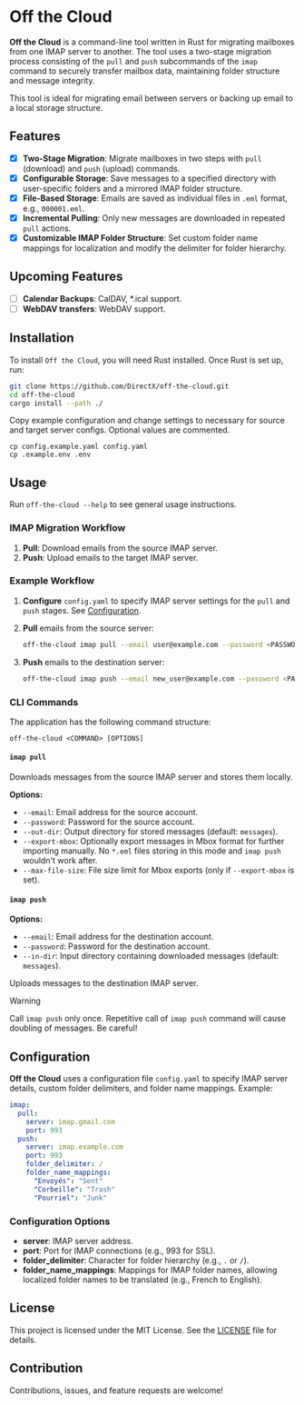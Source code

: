 # Off the Cloud

**Off the Cloud** is a command-line tool written in Rust for migrating mailboxes from one IMAP server to another. The tool uses a two-stage migration process consisting of the `pull` and `push` subcommands of the `imap` command to securely transfer mailbox data, maintaining folder structure and message integrity. 

This tool is ideal for migrating email between servers or backing up email to a local storage structure.

## Features

- [x] **Two-Stage Migration**: Migrate mailboxes in two steps with `pull` (download) and `push` (upload) commands.
- [x] **Configurable Storage**: Save messages to a specified directory with user-specific folders and a mirrored IMAP folder structure.
- [x] **File-Based Storage**: Emails are saved as individual files in `.eml` format, e.g., `000001.eml`.
- [x] **Incremental Pulling**: Only new messages are downloaded in repeated `pull` actions.
- [x] **Customizable IMAP Folder Structure**: Set custom folder name mappings for localization and modify the delimiter for folder hierarchy.

## Upcoming Features
- [ ] **Calendar Backups**: CalDAV, *.ical support.
- [ ] **WebDAV transfers**: WebDAV support.

## Installation

To install `Off the Cloud`, you will need Rust installed. Once Rust is set up, run:

```bash
git clone https://github.com/DirectX/off-the-cloud.git
cd off-the-cloud
cargo install --path ./
```

Copy example configuration and change settings to necessary for source and target server configs. Optional values are commented.

```
cp config.example.yaml config.yaml
cp .example.env .env
```

## Usage

Run `off-the-cloud --help` to see general usage instructions.

### IMAP Migration Workflow

1. **Pull**: Download emails from the source IMAP server.
2. **Push**: Upload emails to the target IMAP server.

### Example Workflow

1. **Configure** `config.yaml` to specify IMAP server settings for the `pull` and `push` stages. See [Configuration](#configuration).
2. **Pull** emails from the source server:

   ```bash
   off-the-cloud imap pull --email user@example.com --password <PASSWORD> --out-dir messages
   ```

3. **Push** emails to the destination server:

   ```bash
   off-the-cloud imap push --email new_user@example.com --password <PASSWORD> --in-dir messages
   ```

### CLI Commands

The application has the following command structure:

```text
off-the-cloud <COMMAND> [OPTIONS]
```

#### `imap pull`

Downloads messages from the source IMAP server and stores them locally.

**Options:**
- `--email`: Email address for the source account.
- `--password`: Password for the source account.
- `--out-dir`: Output directory for stored messages (default: `messages`).
- `--export-mbox`: Optionally export messages in Mbox format for further importing manually. No `*.eml` files storing in this mode and `imap push` wouldn't work after.
- `--max-file-size`: File size limit for Mbox exports (only if `--export-mbox` is set).

#### `imap push`

**Options:**
- `--email`: Email address for the destination account.
- `--password`: Password for the destination account.
- `--in-dir`: Input directory containing downloaded messages (default: `messages`).

Uploads messages to the destination IMAP server.

> [!WARNING]
> Call `imap push` only once. Repetitive call of `imap push` command will cause doubling of messages. Be careful!

## Configuration

**Off the Cloud** uses a configuration file `config.yaml` to specify IMAP server details, custom folder delimiters, and folder name mappings. Example:

```yaml
imap:
  pull:
    server: imap.gmail.com
    port: 993
  push:
    server: imap.example.com
    port: 993
    folder_delimiter: /
    folder_name_mappings:
      "Envoyés": "Sent"
      "Corbeille": "Trash"
      "Pourriel": "Junk"
```

### Configuration Options

- **server**: IMAP server address.
- **port**: Port for IMAP connections (e.g., 993 for SSL).
- **folder_delimiter**: Character for folder hierarchy (e.g., `.` or `/`).
- **folder_name_mappings**: Mappings for IMAP folder names, allowing localized folder names to be translated (e.g., French to English).

## License

This project is licensed under the MIT License. See the [LICENSE](LICENSE) file for details.

## Contribution

Contributions, issues, and feature requests are welcome!